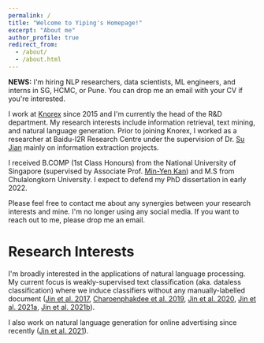 ```yaml
---
permalink: /
title: "Welcome to Yiping's Homepage!"
excerpt: "About me"
author_profile: true
redirect_from: 
  - /about/
  - /about.html
---
```


**NEWS:** I'm hiring NLP researchers, data scientists, ML engineers, and interns in SG, HCMC, or Pune. You can drop me an email with your CV if you're interested.

I work at [Knorex](https://www.knorex.com/) since 2015 and I'm currently the head of the R&D department. My research interests include information retrieval, text mining, and natural language generation. Prior to joining Knorex, I worked as a researcher at Baidu-I2R Research Centre under the supervision of Dr. [Su Jian](http://www.colips.org/~sujian/) mainly on information extraction projects. 

I received B.COMP (1st Class Honours) from the National University of Singapore (supervised by Associate Prof. [Min-Yen Kan](https://www.comp.nus.edu.sg/~kanmy/index.html)) and M.S from Chulalongkorn University. I expect to defend my PhD dissertation in early 2022.

Please feel free to contact me about any synergies between your research interests and mine. I'm no longer using any social media. If you want to reach out to me, please drop me an email.

Research Interests
======

I'm broadly interested in the applications of natural language processing. My current focus is weakly-supervised text classification (aka. dataless classification) where we induce classifiers without any manually-labelled document ([Jin et al. 2017](https://www.aclweb.org/anthology/I17-1055.pdf), [Charoenphakdee et al. 2019](https://www.aclweb.org/anthology/D19-1411.pdf), [Jin et al. 2020](https://yipingnus.github.io/publication/2020-10-18-paper-title-number-5), [Jin et al. 2021a](https://arxiv.org/abs/2104.09765), [Jin et al. 2021b](https://arxiv.org/abs/2102.06429)). 

I also work on natural language generation for online advertising since recently ([Jin et al. 2021](https://yipingnus.github.io/files/nle2021.pdf)).
